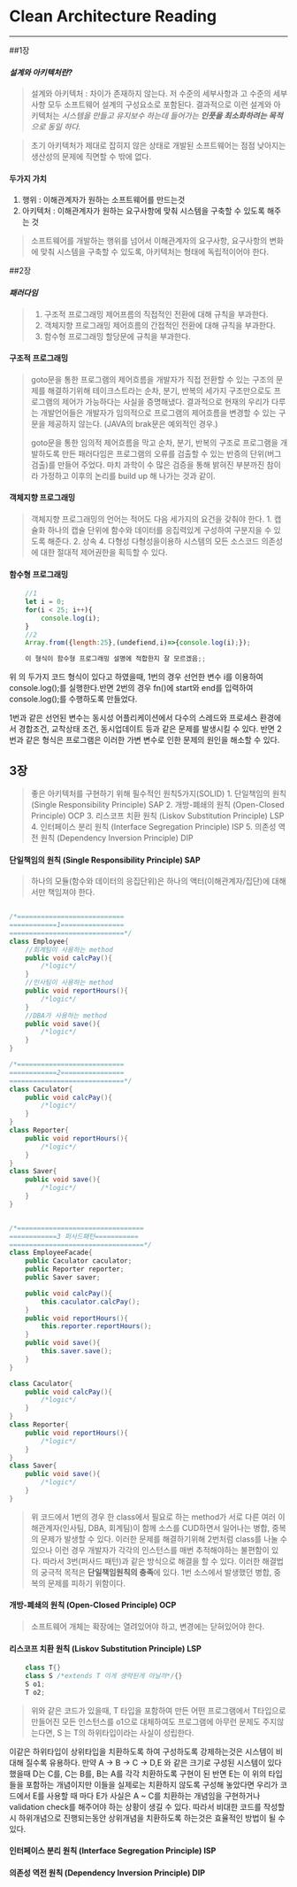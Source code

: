 # Clean Architecture Reading
---

##1장

#### *설계와 아키텍처란?*
>설계와 아키텍처 : 차이가 존재하지 않는다.
저 수준의 세부사항과 고 수준의 세부사항 모두 소프트웨어 설계의 구성요소로 포함된다. 
결과적으로 이런 설계와 아키텍처는 *시스템을 만들고 유지보수 하는데 들어가는 **인풋을 최소화하려는 목적**으로 동일 하다.*

>초기 아키텍처가 제대로 잡히지 않은 상태로 개발된 소프트웨어는 점점 낮아지는 생산성의 문제에 직면할 수 밖에 없다.

#### **두가지 가치** 
1. 행위 : 이해관계자가 원하는 소프트웨어를 만드는것
2.  아키텍처 : 이해관계자가 원하는 요구사항에 맞춰 시스템을 구축할 수 있도록 해주는 것
> 소프트웨어를 개발하는 행위를 넘어서 이해관계자의 요구사항, 요구사항의 변화에 맞춰 시스템을 구축할 수 있도록, 아키텍처는 형태에 독립적이어야 한다.



##2장

#### *패러다임*
>
>1. 구조적 프로그래밍
    제어프름의 직접적인 전환에 대해 규칙을 부과한다.
>2. 객체지향 프로그래밍
    제어흐름의 간접적인 전환에 대해 규칙을 부과한다.
>3. 함수형 프로그래밍
    할당문에 규칙을 부과한다.

#### 구조적 프로그래밍
>goto문을 통한 프로그램의 제어흐름을 개발자가 직접 전환할 수 있는 구조의 문제를 해결하기위해 테이크스트라는 순차, 분기, 반복의 세가지 구조만으로도 프로그램의 제어가 가능하다는 사실을 증명해냈다. 
결과적으로 현재의 우리가 다루는 개발언어들은 개발자가 임의적으로 프로그램의 제어흐름을 변경할 수 있는 구문을 제공하지 않는다. (JAVA의 brak문은 예외적인 경우.)
>
>goto문을 통한 임의적 제어흐름을 막고 순차, 분기, 반복의 구조로 프로그램을 개발하도록 만든 패러다임은 프로그램의 오류를 검출할 수 있는 반증의 단위(버그검출)를 만들어 주었다. 마치 과학이 수 많은 검증을 통해 밝혀진 부분까진 참이라 가정하고 이후의 논리를 build up 해 나가는 것과 같이.


#### 객체지향 프로그래밍
>객체지향 프로그래밍의 언어는 적어도 다음 세가지의 요건을 갖춰야 한다.
    1. 캡슐화
        하나의 캡슐 단위에 함수와 데이터를 응집력있게 구성하여 구분지을 수 있도록 해준다. 
    2. 상속 
    4. 다형성
    다형성을이용하 시스템의 모든 소스코드 의존성에 대한 절대적 제어권한을 획득할 수 있다. 

#### 함수형 프로그래밍
``` js
    //1
    let i = 0;
    for(i < 25; i++){
        console.log(i);
    }
    //2
    Array.from({length:25},(undefiend,i)=>{console.log(i);});

    이 형식이 함수형 프로그래밍 설명에 적합한지 잘 모르겠음;;
```
위 의 두가지 코드 형식이 있다고 하였을때, 1번의 경우 선언한 변수 i를 이용하여 console.log();를 실행한다.반면 2번의 경우 fn()에 start와 end를 입력하여 console.log();를 수행하도록 만들었다.



1번과 같은 선언된 변수는 동시성 어플리케이션에서 다수의 스레드와 프로세스 환경에서 경합조건, 교착상태 조건, 동시업데이트 등과 같은 문제를 발생시킬 수 있다. 반면 2번과 같은 형식은 프로그램은 이러한 가변 변수로 인한 문제의 원인을 해소할 수 있다.



## 3장
>좋은 아키텍처를 구현하기 위해 필수적인 원칙5가지(SOLID)
    1. 단일책임의 원칙 (Single Responsibility Principle) SAP
    2. 개방-폐쇄의 원칙 (Open-Closed Principle)  OCP
    3. 리스코프 치환 원칙 (Liskov Substitution Principle) LSP
    4. 인터페이스 분리 원칙 (Interface Segregation Principle) ISP
    5. 의존성 역전 원칙 (Dependency Inversion Principle) DIP



#### 단일책임의 원칙 (Single Responsibility Principle) SAP
>하나의 모듈(함수와 데이터의 응집단위)은 하나의 액터(이해관계자/집단)에 대해서만 책임져야 한다.

```java

/*===========================
============1================
=============================*/
class Employee{
    //회계팀이 사용하는 method
    public void calcPay(){
        /*logic*/
    }
    //인사팀이 사용하는 method
    public void reportHours(){
        /*logic*/
    }
    //DBA가 사용하는 method
    public void save(){
        /*logic*/
    }
}

/*===========================
============2================
=============================*/
class Caculator{
    public void calcPay(){
        /*logic*/
    }
}
class Reporter{
    public void reportHours(){
        /*logic*/
    }
}
class Saver{
    public void save(){
        /*logic*/
    }   
}


/*================================
============3 퍼사드패턴===========
==================================*/
class EmployeeFacade{
    public Caculator caculator;
    public Reporter reporter;
    public Saver saver;

    public void calcPay(){
        this.caculator.calcPay();
    }
    public void reportHours(){
        this.reporter.reportHours();
    }
    public void save(){
        this.saver.save();
    }
}

class Caculator{
    public void calcPay(){
        /*logic*/
    }
}
class Reporter{
    public void reportHours(){
        /*logic*/
    }
}
class Saver{
    public void save(){
        /*logic*/
    }
}

```

>위 코드에서 1번의 경우
한 class에서 필요로 하는 method가 서로 다른 여러 이해관계자(인사팀, DBA, 회계팀)이 함께 소스를 CUD하면서 일어나는 병합, 중복의 문제가 발생할 수 있다. 이러한 문제를 해결하기위해 2번처럼 class를 나눌 수 있으나 이런 경우 개발자가 각각의 인스턴스를 매번 추적해야하는 불편함이 있다.
따라서 3번(퍼사드 패턴)과 같은 방식으로 해결을 할 수 있다.
이러한 해결법의 궁극적 목적은 **단일책임원칙의 충족**에 있다. 1번 소스에서 발생했던 병합, 중복의 문제를 피하기 위함이다.


#### 개방-폐쇄의 원칙 (Open-Closed Principle)  OCP
>소프트웨어 개체는 확장에는 열려있어야 하고, 변경에는 닫혀있어야 한다.
#### 리스코프 치환 원칙 (Liskov Substitution Principle) LSP

```java
    class T{}
    class S /*extends T 이게 생략된게 아닐까*/{}
    S o1;
    T o2;
```
>위와 같은 코드가 있을때, T 타입을 포함하여 만든 어떤 프로그램에서 T타입으로 만들어진 모든 인스턴스를 o1으로 대체하여도 프로그램에 아무런 문제도 주지않는다면, S 는 T의 하위타입이라는 사실이 성립한다.

이같은 하위타입이 상위타입을 치환하도록 하여 구성하도록 강제하는것은 시스템이 비대해 질수록 유용하다.
만약 A -> B -> C -> D,E 와 같은 크기로 구성된 시스템이 있다했을때 D는 C를, C는 B를, B는 A를 각각 치환하도록 구현이 된 반면 E는 이 위의 타입들을 포함하는 개념이지만 이들을 실제로는 치환하지 않도록 구성해 놓았다면
우리가 코드에서 E를 사용할 때 마다 E가 사실은 A ~ C를 치환하는 개념임을 구현하거나 validation check를 해주어야 하는 상황이 생길 수 있다. 따라서 비대한 코드를 작성할 시 하위개념으로 진행되는동안 상위개념을 치환하도록 하는것은 효율적인 방법이 될 수 있다.


#### 인터페이스 분리 원칙 (Interface Segregation Principle) ISP  


#### 의존성 역전 원칙 (Dependency Inversion Principle) DIP